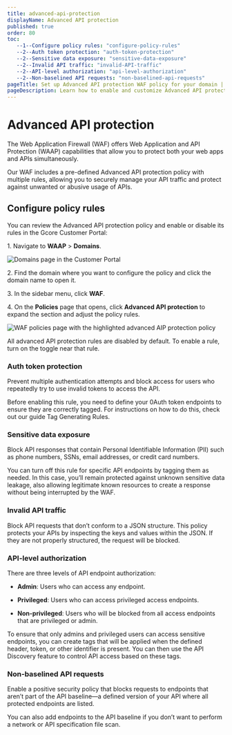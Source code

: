 ```yaml
---
title: advanced-api-protection
displayName: Advanced API protection
published: true
order: 80
toc:
   --1--Configure policy rules: "configure-policy-rules"
   --2--Auth token protection: "auth-token-protection"
   --2--Sensitive data exposure: "sensitive-data-exposure"
   --2--Invalid API traffic: "invalid-API-traffic"
   --2--API-level authorization: "api-level-authorization"
   --2--Non-baselined API requests: "non-baselined-api-requests"      
pageTitle: Set up Advanced API protection WAF policy for your domain | Gcore
pageDescription: Learn how to enable and customize Advanced API protection policy.
---
```

# Advanced API protection 

The Web Application Firewall (WAF) offers Web Application and API Protection (WAAP) capabilities that allow you to protect both your web apps and APIs simultaneously.  

Our WAF includes a pre-defined Advanced API protection policy with multiple rules, allowing you to securely manage your API traffic and protect against unwanted or abusive usage of APIs. 

## Configure policy rules 

You can review the Advanced API protection policy and enable or disable its rules in the Gcore Customer Portal: 

1\. Navigate to **WAAP** > **Domains**. 

<img src="https://assets.gcore.pro/docs/waap/waf-policies/advanced-api-protection/domains-page.png" alt="Domains page in the Customer Portal">

2\. Find the domain where you want to configure the policy and click the domain name to open it.  

3\. In the sidebar menu, click **WAF**. 

4\. On the **Policies** page that opens, click **Advanced API protection** to expand the section and adjust the policy rules. 

<img src="https://assets.gcore.pro/docs/waap/waf-policies/advanced-api-protection/advanced-api-protection.png" alt="WAF policies page with the highlighted advanced AIP protection policy">

<alert-element type="info" title="Info">

All advanced API protection rules are disabled by default. To enable a rule, turn on the toggle near that rule. 

</alert-element>

### Auth token protection 

Prevent multiple authentication attempts and block access for users who repeatedly try to use invalid tokens to access the API. 

Before enabling this rule, you need to define your 0Auth token endpoints to ensure they are correctly tagged. For instructions on how to do this, check out our guide Tag Generating Rules. 

### Sensitive data exposure 

Block API responses that contain Personal Identifiable Information (PII) such as phone numbers, SSNs, email addresses, or credit card numbers. 

You can turn off this rule for specific API endpoints by tagging them as needed. In this case, you’ll remain protected against unknown sensitive data leakage, also allowing legitimate known resources to create a response without being interrupted by the WAF.

### Invalid API traffic 

Block API requests that don’t conform to a JSON structure. This policy protects your APIs by inspecting the keys and values within the JSON. If they are not properly structured, the request will be blocked. 

### API-level authorization 

There are three levels of API endpoint authorization: 

* **Admin**: Users who can access any endpoint. 

* **Privileged**: Users who can access privileged access endpoints. 

* **Non-privileged**: Users who will be blocked from all access endpoints that are privileged or admin. 

To ensure that only admins and privileged users can access sensitive endpoints, you can create tags that will be applied when the defined header, token, or other identifier is present. You can then use the API Discovery feature to control API access based on these tags. 

### Non-baselined API requests 

Enable a positive security policy that blocks requests to endpoints that aren’t part of the API baseline—a defined version of your API where all protected endpoints are listed.  

You can also add endpoints to the API baseline if you don’t want to perform a network or API specification file scan.  